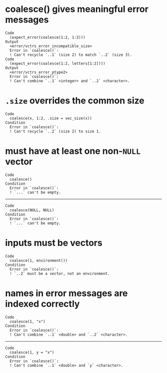 # coalesce() gives meaningful error messages

    Code
      (expect_error(coalesce(1:2, 1:3)))
    Output
      <error/vctrs_error_incompatible_size>
      Error in `coalesce()`:
      ! Can't recycle `..1` (size 2) to match `..2` (size 3).
    Code
      (expect_error(coalesce(1:2, letters[1:2])))
    Output
      <error/vctrs_error_ptype2>
      Error in `coalesce()`:
      ! Can't combine `..1` <integer> and `..2` <character>.

# `.size` overrides the common size

    Code
      coalesce(x, 1:2, .size = vec_size(x))
    Condition
      Error in `coalesce()`:
      ! Can't recycle `..2` (size 2) to size 1.

# must have at least one non-`NULL` vector

    Code
      coalesce()
    Condition
      Error in `coalesce()`:
      ! `...` can't be empty.

---

    Code
      coalesce(NULL, NULL)
    Condition
      Error in `coalesce()`:
      ! `...` can't be empty.

# inputs must be vectors

    Code
      coalesce(1, environment())
    Condition
      Error in `coalesce()`:
      ! `..2` must be a vector, not an environment.

# names in error messages are indexed correctly

    Code
      coalesce(1, "x")
    Condition
      Error in `coalesce()`:
      ! Can't combine `..1` <double> and `..2` <character>.

---

    Code
      coalesce(1, y = "x")
    Condition
      Error in `coalesce()`:
      ! Can't combine `..1` <double> and `y` <character>.

